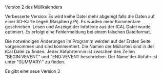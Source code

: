 Version 2 des Müllkalenders

Verbesserte Version:
Es wird keihe Datei mehr abgelegt falls die Daten auf einer SD-Karte liegen (Raspberry Pi).
Es wurden mehr Kommentare geschrieben.
Lesen und Anzeige der Infotexte aus der ICAL Datei wurde optimiert.
Es erfolgt eine Fehlermeldung bei einem falschen Dateiformat.

Die notwendigen Änderungen im Programm werden auf der Ersten Seite vorgenommen und sind kommentiert. Die Namen der Müllarten sind in der iCal Datei zu finden. Jeder Abfuhrtermin ist zwischen den Zeilen "BEGIN:VEVENT" und "END:VEVENT beschrieben. Der Name der Abfuhr ist unter "SUMMARY:" zu finden.

Es gibt eine neue Version 3
